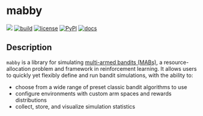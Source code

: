 # mabby

[![](https://img.shields.io/badge/project-link-green)](https://github.com/ew2664/mabby)
[![build](https://img.shields.io/github/actions/workflow/status/ew2664/mabby/build.yml)](https://github.com/ew2664/mabby/actions/workflows/build.yml)
[![license](https://img.shields.io/github/license/ew2664/mabby)](https://github.com/ew2664/mabby/blob/main/LICENSE)
[![PyPI](https://img.shields.io/pypi/v/mabby)](https://pypi.org/project/mabby/)
[![docs](https://img.shields.io/github/actions/workflow/status/ew2664/mabby/docs.yml?label=docs)](https://ew2664.github.io/mabby/)

## Description

`mabby` is a library for simulating [multi-armed bandits (MABs)](https://en.wikipedia.org/wiki/Multi-armed_bandit), a resource-allocation problem and framework in reinforcement learning. It allows users to quickly yet flexibly define and run bandit simulations, with the ability to:

- choose from a wide range of preset classic bandit algorithms to use
- configure environments with custom arm spaces and rewards distributions
- collect, store, and visualize simulation statistics
